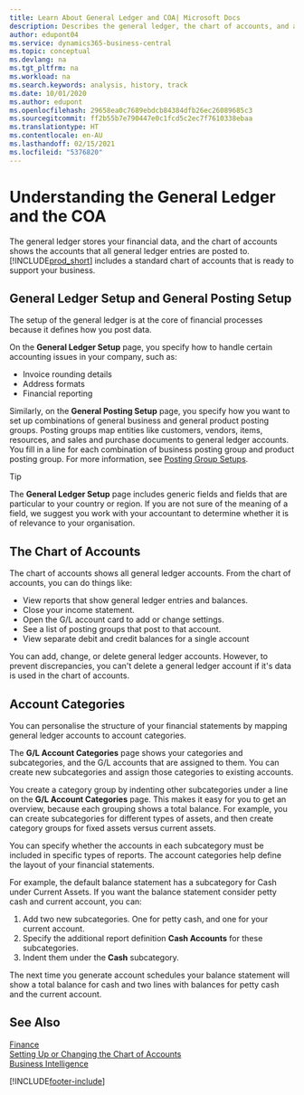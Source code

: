 ```yaml
---
title: Learn About General Ledger and COA| Microsoft Docs
description: Describes the general ledger, the chart of accounts, and account categories.
author: edupont04
ms.service: dynamics365-business-central
ms.topic: conceptual
ms.devlang: na
ms.tgt_pltfrm: na
ms.workload: na
ms.search.keywords: analysis, history, track
ms.date: 10/01/2020
ms.author: edupont
ms.openlocfilehash: 29658ea0c7689ebdcb84384dfb26ec26089685c3
ms.sourcegitcommit: ff2b55b7e790447e0c1fcd5c2ec7f7610338ebaa
ms.translationtype: HT
ms.contentlocale: en-AU
ms.lasthandoff: 02/15/2021
ms.locfileid: "5376820"
---
```

# <a name="understanding-the-general-ledger-and-the-coa"></a>Understanding the General Ledger and the COA

The general ledger stores your financial data, and the chart of accounts shows the accounts that all general ledger entries are posted to. [!INCLUDE[prod_short](includes/prod_short.md)] includes a standard chart of accounts that is ready to support your business.

## <a name="general-ledger-setup-and-general-posting-setup"></a>General Ledger Setup and General Posting Setup

The setup of the general ledger is at the core of financial processes because it defines how you post data.  

On the **General Ledger Setup** page, you specify how to handle certain accounting issues in your company, such as:  

* Invoice rounding details  
* Address formats  
* Financial reporting  

Similarly, on the **General Posting Setup** page, you specify how you want to set up combinations of general business and general product posting groups. Posting groups map entities like customers, vendors, items, resources, and sales and purchase documents to general ledger accounts. You fill in a line for each combination of business posting group and product posting group. For more information, see [Posting Group Setups](finance-posting-groups.md).  

> [!TIP]
> The **General Ledger Setup** page includes generic fields and fields that are particular to your country or region. If you are not sure of the meaning of a field, we suggest you work with your accountant to determine whether it is of relevance to your organisation.  

## <a name="the-chart-of-accounts"></a>The Chart of Accounts

The chart of accounts shows all general ledger accounts. From the chart of accounts, you can do things like:  

* View reports that show general ledger entries and balances.  
* Close your income statement.  
* Open the G/L account card to add or change settings.  
* See a list of posting groups that post to that account.
* View separate debit and credit balances for a single account  

You can add, change, or delete general ledger accounts. However, to prevent discrepancies, you can't delete a general ledger account if it's data is used in the chart of accounts.  

## <a name="account-categories"></a>Account Categories

You can personalise the structure of your financial statements by mapping general ledger accounts to account categories.  

The **G/L Account Categories** page shows your categories and subcategories, and the G/L accounts that are assigned to them. You can create new subcategories and assign those categories to existing accounts.  

You create a category group by indenting other subcategories under a line on the **G/L Account Categories** page. This makes it easy for you to get an overview, because each grouping shows a total balance. For example, you can create subcategories for different types of assets, and then create category groups for fixed assets versus current assets.  

You can specify whether the accounts in each subcategory must be included in specific types of reports. The account categories help define the layout of your financial statements.  

For example, the default balance statement has a subcategory for Cash under Current Assets. If you want the balance statement consider petty cash and current account, you can:  

1. Add two new subcategories. One for petty cash, and one for your current account.  
2. Specify the additional report definition **Cash Accounts** for these subcategories.  
3. Indent them under the **Cash** subcategory.  

The next time you generate account schedules your balance statement will show a total balance for cash and two lines with balances for petty cash and the current account.  

## <a name="see-also"></a>See Also

[Finance](finance.md)  
[Setting Up or Changing the Chart of Accounts](finance-setup-chart-accounts.md)  
[Business Intelligence](bi.md)  


[!INCLUDE[footer-include](includes/footer-banner.md)]